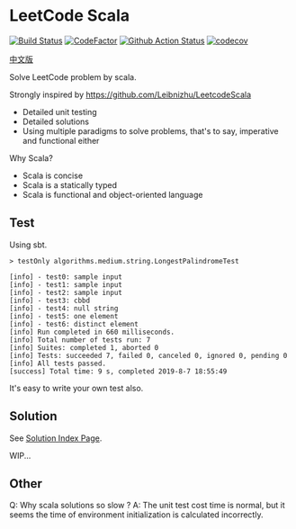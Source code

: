 # LeetCode Scala
[![Build Status](https://travis-ci.com/counter2015/LeetCodeScala.svg?branch=master)](https://travis-ci.com/counter2015/LeetCodeScala)
[![CodeFactor](https://www.codefactor.io/repository/github/counter2015/leetcodescala/badge)](https://www.codefactor.io/repository/github/counter2015/leetcodescala)
[![Github Action Status](https://img.shields.io/github/workflow/status/counter2015/LeetcodeScala/Scala%20CI?color=green&label=actions&logo=github&logoColor=orange
)](https://img.shields.io/github/workflow/status/counter2015/LeetcodeScala/Scala%20CI?color=green&label=actions&logo=github&logoColor=orange
)
[![codecov](https://codecov.io/gh/counter2015/LeetCodeScala/branch/master/graph/badge.svg)](https://codecov.io/gh/counter2015/LeetCodeScala)

[中文版](./README-CN.md)

Solve LeetCode problem by scala.

Strongly inspired by https://github.com/Leibnizhu/LeetcodeScala

- Detailed unit testing
- Detailed solutions
- Using multiple paradigms to solve problems, that's to say, imperative and functional either

Why Scala?
- Scala is concise
- Scala is a statically typed 
- Scala is functional and object-oriented language

## Test
Using sbt.
```sbtshell
> testOnly algorithms.medium.string.LongestPalindromeTest

[info] - test0: sample input
[info] - test1: sample input
[info] - test2: sample input
[info] - test3: cbbd
[info] - test4: null string
[info] - test5: one element
[info] - test6: distinct element
[info] Run completed in 660 milliseconds.
[info] Total number of tests run: 7
[info] Suites: completed 1, aborted 0
[info] Tests: succeeded 7, failed 0, canceled 0, ignored 0, pending 0
[info] All tests passed.
[success] Total time: 9 s, completed 2019-8-7 18:55:49

```

It's easy to write your own test also.

## Solution
See [Solution Index Page](https://github.com/counter2015/LeetCodeScala/blob/master/solutions/README.md).

WIP...


## Other

Q: Why scala solutions so slow ?
A: The unit test cost time is normal, but it seems the time of environment initialization is calculated incorrectly.